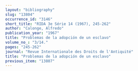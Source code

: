 ```yaml
---
layout: "bibliography"
slug: "13804"
occurrence_id: "3146"
short_title: "RIDA 3e Série 14 (1967), 245-262"
author: "Calonge, Alfredo"
publication_year: "1967"
title: "Problemas de la adopción de un esclavo"
volume_no_: "3/14."
pages: "245-262"
journal: "Revue Internationale des Droits de l'Antiquité"
title: "Problemas de la adopción de un esclavo"
previous_item: "13807"
---
```

